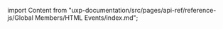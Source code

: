 
import Content from "uxp-documentation/src/pages/api-ref/reference-js/Global Members/HTML Events/index.md";

<Content query="product=photoshop"/>
